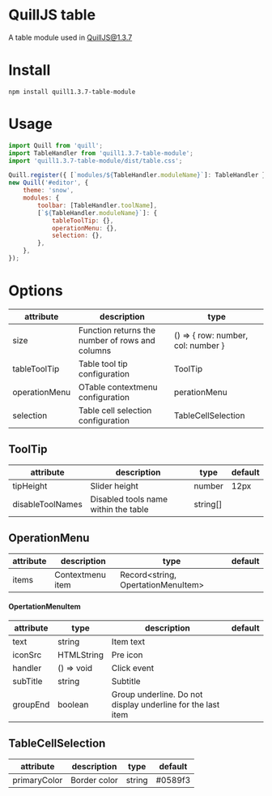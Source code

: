 # QuillJS table

A table module used in QuillJS@1.3.7

# Install

```
npm install quill1.3.7-table-module
```

# Usage

```javascript
import Quill from 'quill';
import TableHandler from 'quill1.3.7-table-module';
import 'quill1.3.7-table-module/dist/table.css';

Quill.register({ [`modules/${TableHandler.moduleName}`]: TableHandler }, true);
new Quill('#editor', {
    theme: 'snow',
    modules: {
        toolbar: [TableHandler.toolName],
        [`${TableHandler.moduleName}`]: {
            tableToolTip: {},
            operationMenu: {},
            selection: {},
        },
    },
});
```

# Options

| attribute     | description                                     | type                               |
| ------------- | ----------------------------------------------- | ---------------------------------- |
| size          | Function returns the number of rows and columns | () => { row: number, col: number } |
| tableToolTip  | Table tool tip configuration                    | ToolTip                            |
| operationMenu | OTable contextmenu configuration                | perationMenu                       |
| selection     | Table cell selection configuration              | TableCellSelection                 |

## ToolTip

| attribute        | description                          | type     | default |
| ---------------- | ------------------------------------ | -------- | ------- |
| tipHeight        | Slider height                        | number   | 12px    |
| disableToolNames | Disabled tools name within the table | string[] |         |

## OperationMenu

| attribute | description      | type                               | default |
| --------- | ---------------- | ---------------------------------- | ------- |
| items     | Contextmenu item | Record<string, OpertationMenuItem> |         |

#### OpertationMenuItem

| attribute | type       | description                                                 | default |
| --------- | ---------- | ----------------------------------------------------------- | ------- |
| text      | string     | Item text                                                   |         |
| iconSrc   | HTMLString | Pre icon                                                    |         |
| handler   | () => void | Click event                                                 |         |
| subTitle  | string     | Subtitle                                                    |         |
| groupEnd  | boolean    | Group underline. Do not display underline for the last item |         |

## TableCellSelection

| attribute    | description  | type   | default |
| ------------ | ------------ | ------ | ------- |
| primaryColor | Border color | string | #0589f3 |
